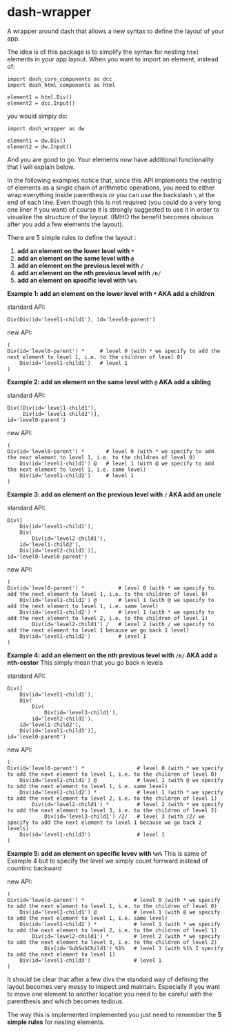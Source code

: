 # dash-wrapper
A wrapper around dash that allows a new syntax to define the layout of your app.

The idea is of this package is to simplify the syntax for nesting `html`  elements in your app layout.
When you want to import an element, instead of:

```
import dash_core_components as dcc
import dash_html_components as html

element1 = html.Div()
element2 = dcc.Input()
```

you would simply do:

```
import dash_wrapper as dw

element1 = dw.Div()
element2 = dw.Input()
```

And you are good to go. Your elements now have additional functionality that I will explain below.

In the following examples notice that, since this API implements the nesting of elements as a single chain of arithmetic operations, you need to either wrap everything inside parenthesis or you can use the backslash `\` at the end of each line. Even though this is not required (you could do a very long one liner if you want) of course it is strongly suggested to use it in order to visualize the structure of the layout.
(IMHO the benefit becomes obvious after you add a few elements the layout).

There are 5 simple rules to define the layout :
1. **add an element on the lower level with `*`**
2. **add an element on the same level with `@`**
3. **add an element on the previous level with `/`**
4. **add an element on the nth previous level with `/n/`**
5. **add an element on specific level with `%n%`**

**Example 1: add an element on the lower level with `*` AKA add a children**

standard API:
```
Div(Div(id='level1-child1'), id='level0-parent')
```
new API:
```
(
Div(id='level0-parent') *     # level 0 (with * we specify to add the next element to level 1, i.e. to the children of level 0)
    Div(id='level1-child1')   # level 1 
)
```

**Example 2: add an element on the same level with `@` AKA add a sibling**

standard API:
```
Div([Div(id='level1-child1'), 
     Div(id='level1-child2')], 
id='level0-parent')
```
new API:

```
(
Div(id='level0-parent') *       # level 0 (with * we specify to add the next element to level 1, i.e. to the children of level 0)
    Div(id='level1-child1') @   # level 1 (with @ we specify to add the next element to level 1, i.e. same level)
    Div(id='level1-child2')     # level 1
)
```

**Example 3: add an element on the previous level with `/` AKA add an uncle** 

standard API:
```
Div([
    Div(id='level1-child1'), 
    Div(
        Div(id='level2-child1'), 
    id='level1-child2'), 
    Div(id='level2-child1')], 
id='level0-level0-parent')
```
new API:

```
(
Div(id='level0-parent') *           # level 0 (with * we specify to add the next element to level 1, i.e. to the children of level 0)
    Div(id='level1-child1') @       # level 1 (with @ we specify to add the next element to level 1, i.e. same level)
    Div(id='level1-child2') *       # level 1 (with * we specify to add the next element to level 2, i.e. to the children of level 1)
        Div(id='level2-child1') /   # level 2 (with / we specify to add the next element to level 1 because we go back 1 level)
    Div(id='level1-child2')         # level 1
)
```

**Example 4: add an element on the nth previous level with `/n/` AKA add a nth-cestor**
This simply mean that you go back n levels

standard API:
```
Div([
    Div(id='level1-child1'), 
    Div(
        Div(
            Div(id='level3-child1'), 
        id='level2-child1'), 
    id='level1-child2'), 
    Div(id='level1-child3')], 
id='level0-parent')
```
new API:

```
(
Div(id='level0-parent') *                 # level 0 (with * we specify to add the next element to level 1, i.e. to the children of level 0)
    Div(id='level1-child1') @             # level 1 (with @ we specify to add the next element to level 1, i.e. same level)
    Div(id='level1-child2') *             # level 1 (with * we specify to add the next element to level 2, i.e. to the children of level 1)
        Div(id='level2-child1') *         # level 2 (with * we specify to add the next element to level 3, i.e. to the children of level 2)
            Div(id='level3-child1') /2/   # level 3 (with /2/ we specify to add the next element to level 1 because we go back 2 levels)
    Div(id='level1-child3')               # level 1
)
```

**Example 5: add an element on specific levev with `%n%`**
This is same of Example 4 but to specify the level we simply count forrward instead of countinc backward

new API:

```
(
Div(id='level0-parent') *                # level 0 (with * we specify to add the next element to level 1, i.e. to the children of level 0)
    Div(id='level1-child1') @            # level 1 (with @ we specify to add the next element to level 1, i.e. same level)
    Div(id='level1-child2') *            # level 1 (with * we specify to add the next element to level 2, i.e. to the children of level 1)
        Div(id='level2-child1') *        # level 2 (with * we specify to add the next element to level 3, i.e. to the children of level 2)
            Div(id='SubSubChild1') %1%   # level 3 (with %1% I specify to add the next element to level 1)
    Div(id='level1-child3')              # level 1
)
```

It should be clear that after a few divs the standard way of defining the layout becomes very messy to inspect and maintain. Especially if you want to move one element to another location you need to be careful with the parenthesis and which becomes tedious.

The way this is implemented implemented you just need to remember the **5 simple rules** for nesting elements.


